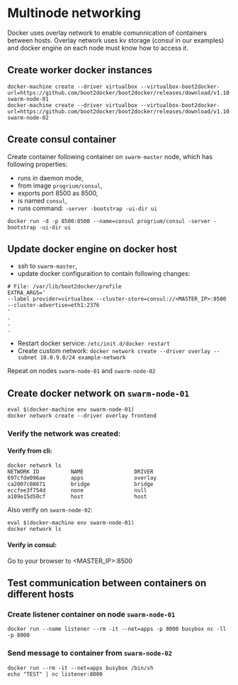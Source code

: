 Multinode networking
====================

Docker uses overlay network to enable comunnication of containers between hosts.
Overlay network uses kv storage (consul in our examples) and docker engine on each node must know how to access it.

## Create worker docker instances

```
docker-machine create --driver virtualbox --virtualbox-boot2docker-url=https://github.com/boot2docker/boot2docker/releases/download/v1.10.3/boot2docker.iso swarm-node-01
docker-machine create --driver virtualbox --virtualbox-boot2docker-url=https://github.com/boot2docker/boot2docker/releases/download/v1.10.3/boot2docker.iso swarm-node-02
```

## Create consul container

Create container following container on `swarm-master` node, which has following properties:

  * runs in daemon mode,
  * from image `progrium/consul`,
  * exports port 8500 as 8500,
  * is named `consul`,
  * runs command: `-server -bootstrap -ui-dir ui`

```
docker run -d -p 8500:8500 --name=consul progrium/consul -server -bootstrap -ui-dir ui
```

## Update docker engine on docker host


  * ssh to `swarm-master`,
  * update docker configuraition to contain following changes:

```
# File: /var/lib/boot2docker/profile 
EXTRA_ARGS='
--label provider=virtualbox --cluster-store=consul://<MASTER_IP>:8500 --cluster-advertise=eth1:2376
'
.
.
.
```

  * Restart docker service: `/etc/init.d/docker restart`
  * Create custom network: `docker network create --driver overlay --subnet 10.0.9.0/24 example-network`
  
Repeat on nodes `swarm-node-01` and `swarm-node-02`

## Create docker network on `swarm-node-01`

```
eval $(docker-machine env swarm-node-01)
docker network create --driver overlay frontend
```

### Verify the network was created:

#### Verify from cli:

```
docker network ls
NETWORK ID          NAME                DRIVER
697cfde096ae        apps                overlay
ca2007c08671        bridge              bridge
eccfee3f754d        none                null
a109e15d50cf        host                host
```

Also verify on `swarm-node-02`:

```
eval $(docker-machine env swarm-node-01)
docker network ls
```

#### Verify in consul: 

Go to your browser to <MASTER_IP>:8500

## Test communication between containers on different hosts

### Create listener container on node `swarm-node-01`

```
docker run --name listener --rm -it --net=apps -p 8000 busybox nc -ll -p 8000
```

### Send message to container from `swarm-node-02`

```
docker run --rm -it --net=apps busybox /bin/sh
echo "TEST" | nc listener:8000
```
